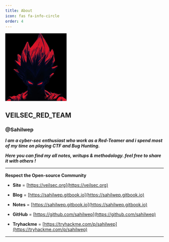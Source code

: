 ```yaml
---
title: About
icon: fas fa-info-circle
order: 4
---
```


![profile  logo](../assets/img/icon_small.png)

## VEILSEC_RED_TEAM
### @Sahilwep

***I am a cyber-sec enthusiast who work as a Red-Teamer and i spend most of my time on playing CTF and Bug Hunting.***

***Here you can find my all notes, writups & methodology. feel free to share it with others !***

***

**Respect the Open-source Community**

* **Site** =          [https://veilsec.org](https://veilsec.org)

* **Blog** =          [https://sahilwep.gitbook.io](https://sahilwep.gitbook.io)

* **Notes** =          [https://sahilwep.gitbook.io](https://sahilwep.gitbook.io)

* **GitHub** =        [https://github.com/sahilwep](https://github.com/sahilwep)

* **Tryhackme** = [https://tryhackme.com/p/sahilwep](https://tryhackme.com/p/sahilwep)


***
